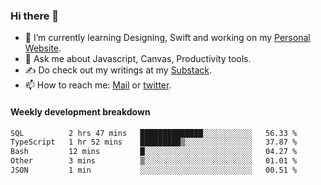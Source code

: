 ### Hi there 👋

- 🌱 I’m currently learning Designing, Swift and working on my [Personal Website](https://kvaishak.com/).
- 💬 Ask me about Javascript, Canvas,  Productivity tools. 
- :writing_hand: Do check out my writings at my [Substack](https://kvaishak.substack.com/).
- 📫 How to reach me: [Mail](mailto:vaishak.kaippanchery@gmail.com) or [twitter](https://twitter.com/kvaishack).


#### Weekly development breakdown

<!--START_SECTION:waka-->

```txt
SQL          2 hrs 47 mins   ██████████████░░░░░░░░░░░   56.33 %
TypeScript   1 hr 52 mins    █████████▒░░░░░░░░░░░░░░░   37.87 %
Bash         12 mins         █░░░░░░░░░░░░░░░░░░░░░░░░   04.27 %
Other        3 mins          ▒░░░░░░░░░░░░░░░░░░░░░░░░   01.01 %
JSON         1 min           ░░░░░░░░░░░░░░░░░░░░░░░░░   00.51 %
```

<!--END_SECTION:waka-->
